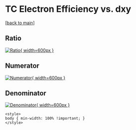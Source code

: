 # TC Electron Efficiency vs. dxy

[[back to main](./)]



## Ratio

[![Ratio](../mtv/var/TC_11_eff_dxy.png){ width=600px }](../mtv/var/TC_11_eff_dxy.pdf)

## Numerator

[![Numerator](../mtv/num/TC_11_eff_dxy_num.png){ width=600px }](../mtv/num/TC_11_eff_dxy_num.pdf)

## Denominator

[![Denominator](../mtv/den/TC_11_eff_dxy_den.png){ width=600px }](../mtv/den/TC_11_eff_dxy_den.pdf)


``` {=html}
<style>
body { min-width: 100% !important; }
</style>
```
